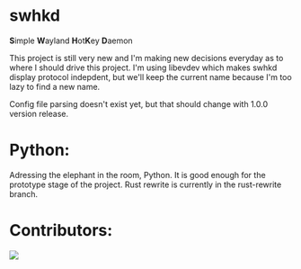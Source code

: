 # swhkd
**S**imple **W**ayland **H**ot**K**ey **D**aemon

This project is still very new and I'm making new decisions everyday as to where I should drive this project.
I'm using libevdev which makes swhkd display protocol indepdent, but we'll keep the current name because I'm too lazy to find a new name.

Config file parsing doesn't exist yet, but that should change with 1.0.0 version release.

# Python:
Adressing the elephant in the room, Python. It is good enough for the prototype stage of the project. 
Rust rewrite is currently in the rust-rewrite branch.

# Contributors:
<img src="https://contrib.rocks/image?repo=shinyzenith/swhkd" />
